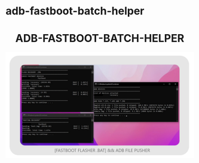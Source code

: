 # adb-fastboot-batch-helper
<h1 align="center">ADB-FASTBOOT-BATCH-HELPER </h1>
<p align="center"> <img src="https://raw.githubusercontent.com/prateekmaru/adb-fastboot-batch-helper/main/IMAGE.png"/> </p>
